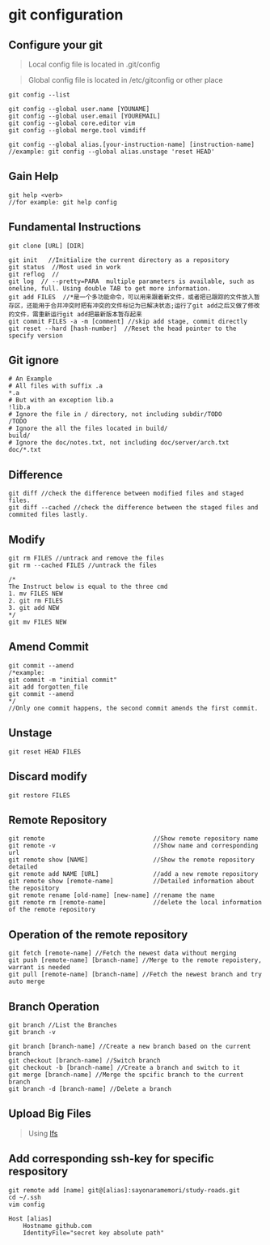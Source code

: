 # git configuration

## Configure your git
> Local config file is located in .git/config

> Global config file is located in /etc/gitconfig or other place  
```
git config --list

git config --global user.name [YOUNAME]
git config --global user.email [YOUREMAIL]
git config --global core.editor vim
git config --global merge.tool vimdiff  

git config --global alias.[your-instruction-name] [instruction-name] 
//example: git config --global alias.unstage 'reset HEAD' 
```

## Gain Help  
```
git help <verb>
//for example: git help config
```

## Fundamental Instructions
```
git clone [URL] [DIR]

git init   //Initialize the current directory as a repository  
git status  //Most used in work
git reflog  //
git log  // --pretty=PARA  multiple parameters is available, such as oneline, full. Using double TAB to get more information.
git add FILES  //*是一个多功能命令，可以用来跟着新文件，或者把已跟踪的文件放入暂存区，还能用于合并冲突时把有冲突的文件标记为已解决状态;运行了git add之后又做了修改的文件，需重新运行git add把最新版本暂存起来
git commit FILES -a -m [comment] //skip add stage, commit directly  
git reset --hard [hash-number]  //Reset the head pointer to the specify version
```
## Git ignore  
```
# An Example  
# All files with suffix .a
*.a 
# But with an exception lib.a
!lib.a
# Ignore the file in / directory, not including subdir/TODO
/TODO
# Ignore the all the files located in build/ 
build/
# Ignore the doc/notes.txt, not including doc/server/arch.txt
doc/*.txt
```

## Difference  
```
git diff //check the difference between modified files and staged files.
git diff --cached //check the difference between the staged files and commited files lastly.
```

## Modify  
```
git rm FILES //untrack and remove the files  
git rm --cached FILES //untrack the files

/*
The Instruct below is equal to the three cmd
1. mv FILES NEW
2. git rm FILES
3. git add NEW
*/
git mv FILES NEW
```

## Amend Commit 
```
git commit --amend
/*example:
git commit -m "initial commit"
ait add forgotten_file
git commit --amend
*/
//Only one commit happens, the second commit amends the first commit.
```

## Unstage
```
git reset HEAD FILES
```

## Discard modify  
```
git restore FILES
```

## Remote Repository  
```
git remote                              //Show remote repository name
git remote -v                           //Show name and corresponding url  
git remote show [NAME]                  //Show the remote repository detailed
git remote add NAME [URL]               //add a new remote repository 
git remote show [remote-name]           //Detailed information about the repository
git remote rename [old-name] [new-name] //rename the name 
git remote rm [remote-name]             //delete the local information of the remote repository
```

## Operation of the remote repository  
```
git fetch [remote-name] //Fetch the newest data without merging
git push [remote-name] [branch-name] //Merge to the remote repoistery, warrant is needed
git pull [remote-name] [branch-name] //Fetch the newest branch and try auto merge
```

## Branch Operation  
```
git branch //List the Branches
git branch -v

git branch [branch-name] //Create a new branch based on the current branch
git checkout [branch-name] //Switch branch
git checkout -b [branch-name] //Create a branch and switch to it
git merge [branch-name] //Merge the spcific branch to the current branch
git branch -d [branch-name] //Delete a branch

```

## Upload Big Files  
> Using [lfs](https://github.com/git-lfs/git-lfs)

## Add corresponding ssh-key for specific respository
```
git remote add [name] git@[alias]:sayonaramemori/study-roads.git
cd ~/.ssh
vim config

Host [alias]
    Hostname github.com
    IdentityFile="secret key absolute path"
```
